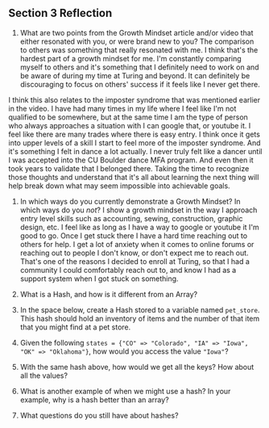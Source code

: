 ## Section 3 Reflection

1. What are two points from the Growth Mindset article and/or video that either resonated with you, or were brand new to you?
  The comparison to others was something that really resonated with me. I think that's the hardest part of a growth mindset for me. I'm constantly comparing myself to others and it's something that I definitely need to work on and be aware of during my time at Turing and beyond. It can definitely be discouraging to focus on others' success if it feels like I never get there.

  I think this also relates to the imposter syndrome that was mentioned earlier in the video. I have had many times in my life where I feel like I'm not qualified to be somewhere, but at the same time I am the type of person who always approaches a situation with I can google that, or youtube it. I feel like there are many trades where there is easy entry. I think once it gets into upper levels of a skill I start to feel more of the imposter syndrome. And it's something I felt in dance a lot actually. I never truly felt like a dancer until I was accepted into the CU Boulder dance MFA program. And even then it took years to validate that I belonged there. Taking the time to recognize those thoughts and understand that it's all about learning the next thing will help break down what may seem impossible into achievable goals.

1. In which ways do you currently demonstrate a Growth Mindset? In which ways do you _not_?
  I show a growth mindset in the way I approach entry level skills such as accounting, sewing, construction, graphic design, etc. I feel like as long as I have a way to google or youtube it I'm good to go. Once I get stuck there I have a hard time reaching out to others for help. I get a lot of anxiety when it comes to online forums or reaching out to people I don't know, or don't expect me to reach out. That's one of the reasons I decided to enroll at Turing, so that I had a community I could comfortably reach out to, and know I had as a support system when I got stuck on something. 

1. What is a Hash, and how is it different from an Array?

1. In the space below, create a Hash stored to a variable named `pet_store`.  This hash should hold an inventory of items and the number of that item that you might find at a pet store.

1. Given the following `states = {"CO" => "Colorado", "IA" => "Iowa", "OK" => "Oklahoma"}`, how would you access the value `"Iowa"`?

1. With the same hash above, how would we get all the keys?  How about all the values?

1. What is another example of when we might use a hash?  In your example, why is a hash better than an array?

1. What questions do you still have about hashes?
